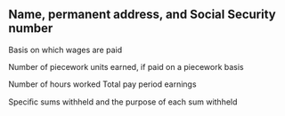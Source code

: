 ## Name, permanent address, and Social Security number

Basis on which wages are paid

Number of piecework units earned, if paid on a piecework basis

Number of hours worked Total pay period earnings

Speciﬁc sums withheld and the purpose of each sum withheld